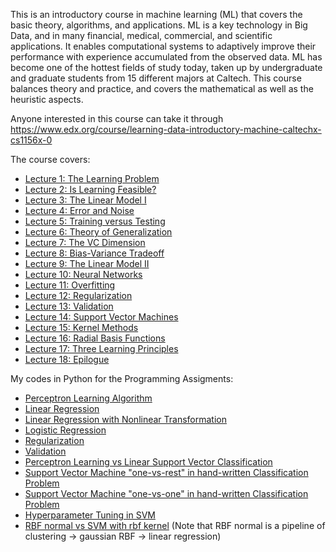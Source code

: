 This is an introductory course in machine learning (ML) that covers the basic theory, algorithms, and applications. 
ML is a key technology in Big Data, and in many financial, medical, commercial, and scientific applications. 
It enables computational systems to adaptively improve their performance with experience accumulated from the observed data. 
ML has become one of the hottest fields of study today, taken up by undergraduate and graduate students from 15 different majors at Caltech. 
This course balances theory and practice, and covers the mathematical as well as the heuristic aspects.

Anyone interested in this course can take it through https://www.edx.org/course/learning-data-introductory-machine-caltechx-cs1156x-0

The course covers:
- [Lecture 1: The Learning Problem](https://github.com/quangddt/learning-from-data/blob/master/Slides/slides01shkene.pdf)  
- [Lecture 2: Is Learning Feasible?](https://github.com/quangddt/learning-from-data/blob/master/Slides/slides02.pdf)
- [Lecture 3: The Linear Model I](https://github.com/quangddt/learning-from-data/blob/master/Slides/slides03u3lrej.pdf)
- [Lecture 4: Error and Noise](https://github.com/quangddt/learning-from-data/blob/master/Slides/slides04.pdf)
- [Lecture 5: Training versus Testing](https://github.com/quangddt/learning-from-data/blob/master/Slides/slides0596trey.pdf)
- [Lecture 6: Theory of Generalization](https://github.com/quangddt/learning-from-data/blob/master/Slides/slides06wrioy7.pdf)
- [Lecture 7: The VC Dimension](https://github.com/quangddt/learning-from-data/blob/master/Slides/slides07teuwwi.pdf)
- [Lecture 8: Bias-Variance Tradeoff](https://github.com/quangddt/learning-from-data/blob/master/Slides/slides08hrehfe.pdf)
- [Lecture 9: The Linear Model II](https://github.com/quangddt/learning-from-data/blob/master/Slides/slides0965o43u.pdf)
- [Lecture 10: Neural Networks](https://github.com/quangddt/learning-from-data/blob/master/Slides/slides10eurrbe.pdf)
- [Lecture 11: Overfitting](https://github.com/quangddt/learning-from-data/blob/master/Slides/slides11wteryr.pdf)
- [Lecture 12: Regularization](https://github.com/quangddt/learning-from-data/blob/master/Slides/slides12o3fewu.pdf)
- [Lecture 13: Validation](https://github.com/quangddt/learning-from-data/blob/master/Slides/13.Validation.pdf)
- [Lecture 14: Support Vector Machines](https://github.com/quangddt/learning-from-data/blob/master/Slides/14.Support_Vector_Machine.pdf)
- [Lecture 15: Kernel Methods](https://github.com/quangddt/learning-from-data/blob/master/Slides/15.Kernel_Methods.pdf)
- [Lecture 16: Radial Basis Functions](https://github.com/quangddt/learning-from-data/blob/master/Slides/16.Radial_Basis_Functions.pdf)
- [Lecture 17: Three Learning Principles](https://github.com/quangddt/learning-from-data/blob/master/Slides/17.Three_Learning_Principles.pdf)
- [Lecture 18: Epilogue](https://github.com/quangddt/learning-from-data/blob/master/Slides/18.Epilogue.pdf)

My codes in Python for the Programming Assigments:
- [Perceptron Learning Algorithm](https://github.com/quangddt/learning-from-data/blob/master/HW/HW1_1.py)
- [Linear Regression](https://github.com/quangddt/learning-from-data/blob/master/HW/HW2_2.py)
- [Linear Regression with Nonlinear Transformation](https://github.com/quangddt/learning-from-data/blob/master/HW/HW2_3.py)
- [Logistic Regression](https://github.com/quangddt/learning-from-data/blob/master/HW/HW5_1.py)
- [Regularization](https://github.com/quangddt/learning-from-data/blob/master/HW/HW6_1.py)
- [Validation](https://github.com/quangddt/learning-from-data/blob/master/HW/HW7_1.py)
- [Perceptron Learning vs Linear Support Vector Classification](https://github.com/quangddt/learning-from-data/blob/master/HW/HW7_4.py)
- [Support Vector Machine "one-vs-rest" in hand-written Classification Problem](https://github.com/quangddt/learning-from-data/blob/master/HW/HW8_1.py)
- [Support Vector Machine "one-vs-one" in hand-written Classification Problem](https://github.com/quangddt/learning-from-data/blob/master/HW/HW8_2.py)
- [Hyperparameter Tuning in SVM](https://github.com/quangddt/learning-from-data/blob/master/HW/HW8_3.py)
- [RBF normal vs SVM with rbf kernel](https://github.com/quangddt/learning-from-data/blob/master/HW/Final_6.py)
  (Note that RBF normal is a pipeline of clustering -> gaussian RBF -> linear regression)
